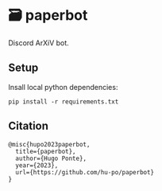 # 🗃️ paperbot

Discord ArXiV bot.

## Setup

Insall local python dependencies:

```
pip install -r requirements.txt
```

<!-- ## YouTube

This repo was built live on YouTube, you can find the playlist here:

```
[![IMAGE_ALT](https://img.youtube.com/vi/J63V5n5OwMA/0.jpg)](https://youtube.com/playlist?list=PLwq2F0NejwX5Hc80-ExN9JfnbMAHR7HAn)
``` -->

## Citation

```
@misc{hupo2023paperbot,
  title={paperbot},
  author={Hugo Ponte},
  year={2023},
  url={https://github.com/hu-po/paperbot}
}
```
